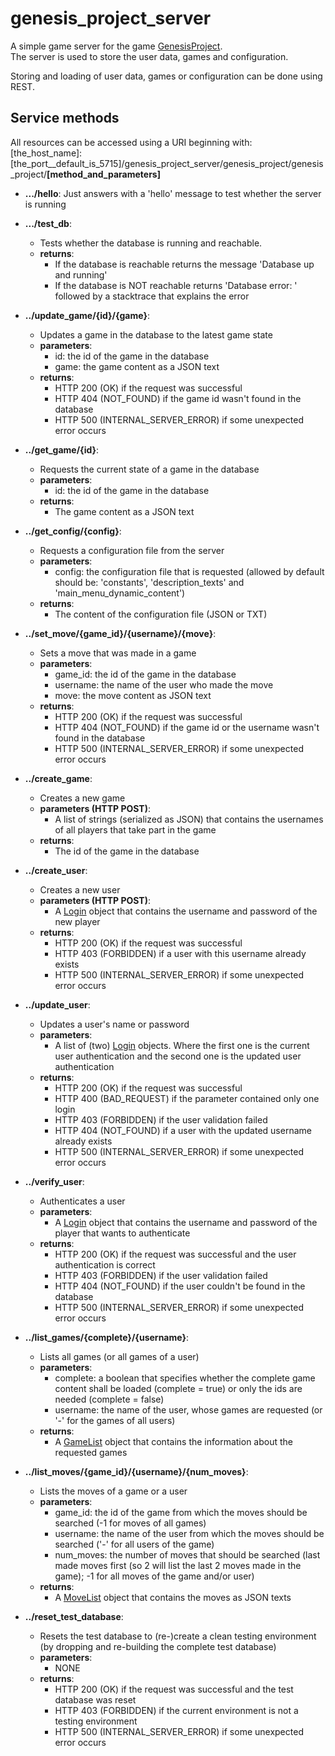 # genesis_project_server

A simple game server for the game [GenesisProject](https://github.com/tfassbender/genesis_project).  
The server is used to store the user data, games and configuration.

Storing and loading of user data, games or configuration can be done using REST.


## Service methods

All resources can be accessed using a URI beginning with:  
[the_host_name]:[the_port__default_is_5715]/genesis_project_server/genesis_project/genesis_project/**[method_and_parameters]**

- **.../hello**: Just answers with a 'hello' message to test whether the server is running

- **.../test_db**: 
    - Tests whether the database is running and reachable. 
    - **returns**:
        - If the database is reachable returns the message 'Database up and running'
        - If the database is NOT reachable returns 'Database error: ' followed by a stacktrace that explains the error
         
- **../update_game/{id}/{game}**:
    - Updates a game in the database to the latest game state
    - **parameters**:
        - id: the id of the game in the database
        - game: the game content as a JSON text
    - **returns**:
        - HTTP 200 (OK) if the request was successful
        - HTTP 404 (NOT_FOUND) if the game id wasn't found in the database
        - HTTP 500 (INTERNAL_SERVER_ERROR) if some unexpected error occurs
        
- **../get_game/{id}**: 
    - Requests the current state of a game in the database
    - **parameters**:
        - id: the id of the game in the database
    - **returns**:
        - The game content as a JSON text
        
- **../get_config/{config}**: 
    - Requests a configuration file from the server
    - **parameters**:
        - config: the configuration file that is requested (allowed by default should be: 'constants', 'description_texts' and 'main_menu_dynamic_content')
    - **returns**:
        - The content of the configuration file (JSON or TXT)
        
- **../set_move/{game_id}/{username}/{move}**:
    - Sets a move that was made in a game
    - **parameters**:
        - game_id: the id of the game in the database
        - username: the name of the user who made the move
        - move: the move content as JSON text
    - **returns**:
        - HTTP 200 (OK) if the request was successful
        - HTTP 404 (NOT_FOUND) if the game id or the username wasn't found in the database
        - HTTP 500 (INTERNAL_SERVER_ERROR) if some unexpected error occurs
        
- **../create_game**: 
    - Creates a new game
    - **parameters (HTTP POST)**:
        - A list of strings (serialized as JSON) that contains the usernames of all players that take part in the game
    - **returns**:
        - The id of the game in the database
        
- **../create_user**: 
    - Creates a new user
    - **parameters (HTTP POST)**:
        - A [Login](https://github.com/tfassbender/genesis_project_server/blob/master/src/main/java/net/jfabricationgames/genesis_project_server/user/Login.java) object that contains the username and password of the new player
    - **returns**:
        - HTTP 200 (OK) if the request was successful
        - HTTP 403 (FORBIDDEN) if a user with this username already exists
        - HTTP 500 (INTERNAL_SERVER_ERROR) if some unexpected error occurs
        
- **../update_user**: 
    - Updates a user's name or password
    - **parameters**:
        - A list of (two) [Login](https://github.com/tfassbender/genesis_project_server/blob/master/src/main/java/net/jfabricationgames/genesis_project_server/user/Login.java) objects. Where the first one is the current user authentication and the second one is the updated user authentication
    - **returns**:
        - HTTP 200 (OK) if the request was successful
        - HTTP 400 (BAD_REQUEST) if the parameter contained only one login
        - HTTP 403 (FORBIDDEN) if the user validation failed
        - HTTP 404 (NOT_FOUND) if a user with the updated username already exists
        - HTTP 500 (INTERNAL_SERVER_ERROR) if some unexpected error occurs
        
- **../verify_user**: 
    - Authenticates a user
    - **parameters**:
        - A [Login](https://github.com/tfassbender/genesis_project_server/blob/master/src/main/java/net/jfabricationgames/genesis_project_server/user/Login.java) object that contains the username and password of the player that wants to authenticate
    - **returns**:
        - HTTP 200 (OK) if the request was successful and the user authentication is correct
        - HTTP 403 (FORBIDDEN) if the user validation failed
        - HTTP 404 (NOT_FOUND) if the user couldn't be found in the database
        - HTTP 500 (INTERNAL_SERVER_ERROR) if some unexpected error occurs
        
- **../list_games/{complete}/{username}**: 
    - Lists all games (or all games of a user)
    - **parameters**:
        - complete: a boolean that specifies whether the complete game content shall be loaded (complete = true) or only the ids are needed (complete = false)
        - username: the name of the user, whose games are requested (or '-' for the games of all users)
    - **returns**:
        - A [GameList](https://github.com/tfassbender/genesis_project_server/blob/master/src/main/java/net/jfabricationgames/genesis_project_server/game/GameList.java) object that contains the information about the requested games
        
- **../list_moves/{game_id}/{username}/{num_moves}**: 
    - Lists the moves of a game or a user
    - **parameters**:
        - game_id: the id of the game from which the moves should be searched (-1 for moves of all games)
        - username: the name of the user from which the moves should be searched ('-' for all users of the game)
        - num_moves: the number of moves that should be searched (last made moves first (so 2 will list the last 2 moves made in the game); -1 for all moves of the game and/or user)
    - **returns**:
        - A [MoveList](https://github.com/tfassbender/genesis_project_server/blob/master/src/main/java/net/jfabricationgames/genesis_project_server/game/MoveList.java) object that contains the moves as JSON texts
        
- **../reset_test_database**: 
    - Resets the test database to (re-)create a clean testing environment (by dropping and re-building the complete test database)
    - **parameters**:
        - NONE
    - **returns**:
        - HTTP 200 (OK) if the request was successful and the test database was reset
        - HTTP 403 (FORBIDDEN) if the current environment is not a testing environment
        - HTTP 500 (INTERNAL_SERVER_ERROR) if some unexpected error occurs